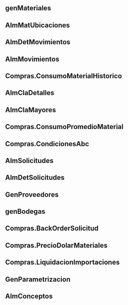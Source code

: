 ## genMateriales
## AlmMatUbicaciones
## AlmDetMovimientos
## AlmMovimientos
## Compras.ConsumoMaterialHistorico
## AlmClaDetalles
## AlmClaMayores
## Compras.ConsumoPromedioMaterial
## Compras.CondicionesAbc
## AlmSolicitudes
## AlmDetSolicitudes
## GenProveedores
## genBodegas
## Compras.BackOrderSolicitud
## Compras.PrecioDolarMateriales
## Compras.LiquidacionImportaciones
## GenParametrizacion
## AlmConceptos